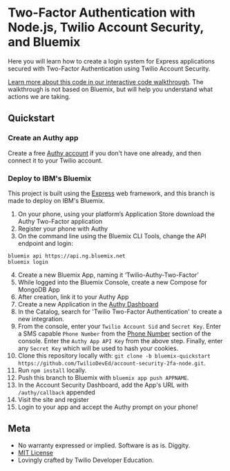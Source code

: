 # Two-Factor Authentication with Node.js, Twilio Account Security, and Bluemix

Here you will learn how to create a login system for Express applications secured with Two-Factor Authentication using Twilio Account Security.

[Learn more about this code in our interactive code walkthrough](https://www.twilio.com/docs/howto/walkthrough/two-factor-authentication/node/express).  The walkthrough is not based on Bluemix, but will help you understand what actions we are taking.

## Quickstart

### Create an Authy app

Create a free [Authy account](https://www.authy.com/developers/) if you don't
have one already, and then connect it to your Twilio account.

### Deploy to IBM's Bluemix

This project is built using the [Express](http://expressjs.com/) web framework, and this branch is made to deploy on IBM's Bluemix.

1. On your phone, using your platform’s Application Store download the Authy Two-Factor application
2. Register your phone with Authy
3. On the command line using the Bluemix CLI Tools, change the API endpoint and login:
```
bluemix api https://api.ng.bluemix.net
bluemix login
```
4. Create a new Bluemix App, naming it ‘Twilio-Authy-Two-Factor’
5. While logged into the Bluemix Console, create a new Compose for MongoDB App
6. After creation, link it to your Authy App
7. Create a new Application in the [Authy Dashboard](https://www.twilio.com/console/authy/)
8. In the Catalog, search for 'Twilio Two-Factor Authentication' to create a new integration.
9. From the console, enter your `Twilio Account Sid` and `Secret Key`.  Enter a SMS capable `Phone Number` from the [Phone Number](https://www.twilio.com/console/phone-numbers) section of the console.  Enter the `Authy App API Key` from the above step.  Finally, enter any `Secret Key` which will be used to hash your cookies.
10. Clone this repository locally with:
`git clone -b bluemix-quickstart https://github.com/TwilioDevEd/account-security-2fa-node.git`.
11. Run `npm install` locally.
10. Push this branch to Bluemix with `bluemix app push APPNAME`.
11. In the Account Security Dashboard, add the App's URL with `/authy/callback` appended
12. Visit the site and register
13. Login to your app and accept the Authy prompt on your phone!

## Meta

* No warranty expressed or implied. Software is as is. Diggity.
* [MIT License](http://www.opensource.org/licenses/mit-license.html)
* Lovingly crafted by Twilio Developer Education.
